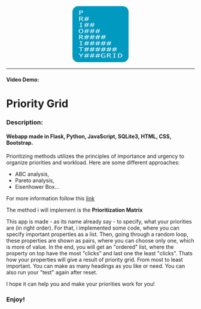 <div align="center">
<img src="https://github.com/krisbaranski/priority_grid/blob/main/static/assets/priority.png" alt="Priority Grid Logo" width="150" height="150">
</div>

<hr>

#### Video Demo:

# Priority Grid

### Description:

#### Webapp made in Flask, Python, JavaScript, SQLite3, HTML, CSS, Bootstrap.

Prioritizing methods utilizes the principles of importance and urgency to organize priorities and workload.
Here are some different approaches:

- ABC analysis,
- Pareto analysis,
- Eisenhower Box...

For more information follow this [link](https://en.wikipedia.org/wiki/Time_management#The_Eisenhower_Method)

The method i will implement is the **Prioritization Matrix**

This app is made - as its name already say - to specify, what your priorities are (in right order).
For that, i implemented some code, where you can specify important properties as a list.
Then, going through a random loop, these properties are shown as pairs, where you can choose only one, which is more of value.
In the end, you will get an "ordered" list, where the property on top have the most "clicks" and last one the least "clicks".
Thats how your properties will give a result of priority grid. From most to least important.
You can make as many headings as you like or need. You can also run your "test" again after reset.

I hope it can help you and make your priorities work for you!

### Enjoy!

